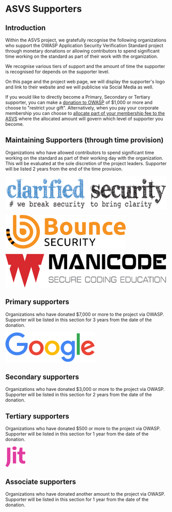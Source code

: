 # ASVS Supporters

## Introduction

Within the ASVS project, we gratefully recognise the following organizations who support the OWASP Application Security Verification Standard project through monetary donations or allowing contributors to spend significant time working on the standard as part of their work with the organization.

We recognise various tiers of support and the amount of time the supporter is recognised for depends on the supporter level.

On this page and the project web page, we will display the supporter's logo and link to their website and we will publicise via Social Media as well.

If you would like to directly become a Primary, Secondary or Tertiary supporter, you can make a [donation to OWASP](https://owasp.org/donate/) of $1,000 or more and choose to "restrict your gift". Alternatively, when you pay your corporate membership you can choose to [allocate part of your membership fee to the ASVS](https://owasp.org/supporters/benefits#corporate-sponsorship-of-participating-projects-or-chapters) where the allocated amount will govern which level of supporter you become.

## Maintaining Supporters (through time provision)

Organizations who have allowed contributors to spend significant time working on the standard as part of their working day with the organization. This will be evaluated at the sole discretion of the project leaders. Supporter will be listed 2 years from the end of the time provision.

[<img src="./images/supporters/clarifiedlogo.png" height=105>](https://www.clarifiedsecurity.com/)

[<img src="./images/supporters/bounce.svg" height=105>](https://www.bouncesecurity.com)

[<img src="./images/supporters/manicode.svg" height=105>](https://www.manicode.com)

## Primary supporters

Organizations who have donated $7,000 or more to the project via OWASP. Supporter will be listed in this section for 3 years from the date of the donation.
<!--95-->

[<img src="./images/supporters/googlelogo.png" height=95>](https://about.google/)

## Secondary supporters

Organizations who have donated $3,000 or more to the project via OWASP. Supporter will be listed in this section for 2 years from the date of the donation.
<!--80-->
## Tertiary supporters

Organizations who have donated $500 or more to the project via OWASP. Supporter will be listed in this section for 1 year from the date of the donation.

<!--[<img src="./images/supporters/oneconsult.svg" height=65>](https://www.oneconsult.com)-->
[<img src="./images/supporters/jitlogo.svg" height=65>](https://www.jit.io)

## Associate supporters 

Organizations who have donated another amount to the project via OWASP. Supporter will be listed in this section for 1 year from the date of the donation.

<!--[<img src="./images/supporters/apiiro.svg" height=50>](https://apiiro.com/)-->

<!--[<img src="./images/supporters/crestlogo.png" height=50>](https://www.crest-approved.org/)-->
